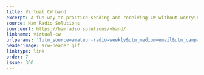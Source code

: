 ```yaml
---
title: Virtual CW band
excerpt: A fun way to practice sending and receiving CW without worrying about a radio, an antenna, a license, good propagation, or RF noise.
source: Ham Radio Solutions
sourceurl: https://hamradio.solutions/vband/
linkname: virtual-cw
urlparams: '?utm_source=amateur-radio-weekly&utm_medium=email&utm_campaign=newsletter'
headerimage: arw-header.gif
linktype: link
order: 7
issue: 360
---
```

